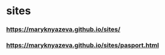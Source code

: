 # sites
### https://maryknyazeva.github.io/sites/
### https://maryknyazeva.github.io/sites/pasport.html
